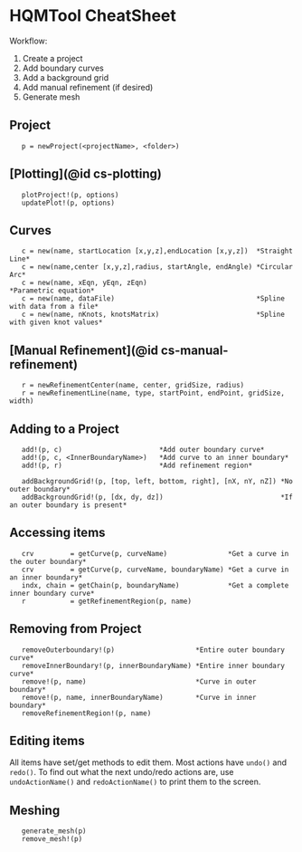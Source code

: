 # HQMTool CheatSheet

Workflow:

1. Create a project
2. Add boundary curves
4. Add a background grid
3. Add manual refinement (if desired)
5. Generate mesh

## Project

```
   p = newProject(<projectName>, <folder>)
```

## [Plotting](@id cs-plotting)

```
   plotProject!(p, options)
   updatePlot!(p, options)
```

## Curves

```
   c = new(name, startLocation [x,y,z],endLocation [x,y,z])  *Straight Line*
   c = new(name,center [x,y,z],radius, startAngle, endAngle) *Circular Arc*
   c = new(name, xEqn, yEqn, zEqn)                           *Parametric equation*
   c = new(name, dataFile)                                   *Spline with data from a file*
   c = new(name, nKnots, knotsMatrix)                        *Spline with given knot values*
```

## [Manual Refinement](@id cs-manual-refinement)

```
   r = newRefinementCenter(name, center, gridSize, radius)
   r = newRefinementLine(name, type, startPoint, endPoint, gridSize, width)
```

## Adding to a Project

```
   add!(p, c)                        *Add outer boundary curve*
   add!(p, c, <InnerBoundaryName>)   *Add curve to an inner boundary*
   add!(p, r)                        *Add refinement region*

   addBackgroundGrid!(p, [top, left, bottom, right], [nX, nY, nZ]) *No outer boundary*
   addBackgroundGrid!(p, [dx, dy, dz])                             *If an outer boundary is present*
```

## Accessing items

```
   crv         = getCurve(p, curveName)               *Get a curve in the outer boundary*
   crv         = getCurve(p, curveName, boundaryName) *Get a curve in an inner boundary*
   indx, chain = getChain(p, boundaryName)            *Get a complete inner boundary curve*
   r           = getRefinementRegion(p, name)
```

## Removing from Project

```
   removeOuterboundary!(p)                    *Entire outer boundary curve*
   removeInnerBoundary!(p, innerBoundaryName) *Entire inner boundary curve*
   remove!(p, name)                           *Curve in outer boundary*
   remove!(p, name, innerBoundaryName)        *Curve in inner boundary*
   removeRefinementRegion!(p, name)
```

## Editing items

All items have set/get methods to edit them. Most actions have `undo()` and `redo()`.
To find out what the next undo/redo actions are, use `undoActionName()` and `redoActionName()`
to print them to the screen.

## Meshing

```
   generate_mesh(p)
   remove_mesh!(p)
```
